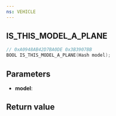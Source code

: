 ```yaml
---
ns: VEHICLE
---
```

## IS_THIS_MODEL_A_PLANE

```c
// 0xA0948AB42D7BA0DE 0x3B3907BB
BOOL IS_THIS_MODEL_A_PLANE(Hash model);
```


## Parameters
* **model**: 

## Return value
